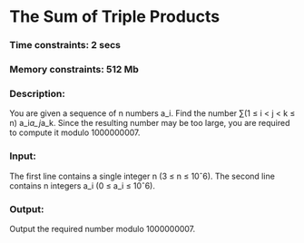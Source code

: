 # The Sum of Triple Products

### Time constraints: 2 secs
### Memory constraints: 512 Mb

### Description:
You are given a sequence of n numbers a_i. Find the number ∑(1 ≤ i < j < k ≤ n) a_i*a_j*a_k. Since the resulting number may be too large, you are required to compute it modulo 1000000007.

### Input:
The first line contains a single integer n (3 ≤ n ≤ 10ˆ6). The second line contains n integers a_i (0 ≤ a_i ≤ 10ˆ6).

### Output:
Output the required number modulo 1000000007.
